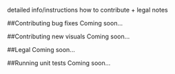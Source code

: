 detailed info/instructions how to contribute + legal notes

##Contributing bug fixes
Coming soon...

##Contributing new visuals
Coming soon...

##Legal
Coming soon...

##Running unit tests
Coming soon...
